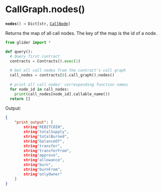 # CallGraph.nodes()

**`nodes`**`() → Dict[str,` [`CallNode`](../callnode/)`]`

Returns the map of all call nodes. The key of the map is the id of a node.

```python
from glider import *

def query():
  # Query first contract
  contracts = Contracts().exec(1)
  
  # Get all call nodes from the contract's call graph
  call_nodes = contracts[0].call_graph().nodes()
  
  # print all call nodes' corresponding function names
  for node_id in call_nodes:
    print(call_nodes[node_id].callable_name())
  return []
```

Output:

```json
{
    "print_output": [
        string"REBITCOIN",
        string"totalSupply",
        string"totalBurned",
        string"balanceOf",
        string"transfer",
        string"transferFrom",
        string"approve",
        string"allowance",
        string"burn",
        string"burnFrom",
        string"onlyOwner"
    ]
}
```

